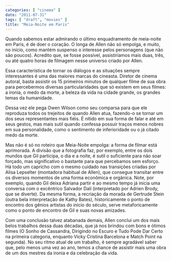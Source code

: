 ```yaml
---
categories: [ "cinema" ]
date: "2011-07-31"
tags: [ "draft", "movies" ]
title: "Meia-Noite em Paris"
---
```

Quando sabemos estar admirando o último enquadramento de meia-noite em
Paris, é de doer o coração. O longa de Allen não só empolga, e muito,
no início, como mantém suspenso o interesse pelos personagens (que não
são poucos). Acredito que, se fosse possível, assistiríamos mais duas,
três, ou até quatro horas de filmagem nesse universo criado por Allen.

Essa característica de tornar os diálogos e as situações sempre
interessantes é uma das maiores marcas do cineasta. Diretor de cinema
autoral, basta assistir os 15 primeiros minutos de qualquer filme de sua
obra para percebermos diversas particularidades que só existem em seus
filmes: a ironia, o medo da morte, a beleza da vida na cidade grande,
os grandes temas da humanidade.

Dessa vez ele pega Owen Wilson como seu comparsa para que ele reproduza
todos os trejeitos de quando Allen atua, fazendo-o se tornar um dos seus
representantes mais fiéis. É nítido em sua forma de falar e até em
seus gestos, mas mais sutil quando confessa possuir traços menos nobres
em sua personalidade, como o sentimento de inferioridade ou o já citado
medo da morte.

Mas não é só no roteiro que Meia-Noite empolga: a forma de filmar
está aprimorada. A divisão que a fotografia faz, por exemplo,
entre os dois mundos que Gil participa, o dia e a noite, é sutil o
suficiente para não soar forçado, mas significativo o bastante para
que percebamos sem esforço. Há todo um capricho com o mesmo cuidado nas
transições criadas por Alisa Lepselter (montadora habitual de Allen),
que consegue transitar entre os diversos momentos de uma forma econômica
e orgânica. Note, por exemplo, quando Gil deixa Adriana partir e ao
mesmo tempo já inicia uma conversa com o excêntrico Salvador Dalí
(interpretado por Adrien Brody, que se diverte). Da mesma forma, a
recriação da morada de Gertrude Stein (outra bela interpretação de
Kathy Bates), historicamente o ponto de encontro dos gênios artistas
do início do século, serve metaforicamente como o ponto de encontro
de Gil e suas novas amizades.

Com uma conclusão talvez atabanada demais, Allen conclui um dos mais
belos trabalhos dessa duas décadas, que já nos brindou com bons e
ótimos filmes (O Sonho de Cassandra, Dirigindo no Escuro e Tudo Pode Dar
Certo na primeira categoria, enquanto Vicky Cristina Barcelona e Match
Point na segunda). No seu ritmo atual de um trabalho, é sempre agradável
saber que, pelo menos uma vez ao ano, temos a chance de assistir mais
uma obra de um dos mestres da ironia e da celebração da vida.

